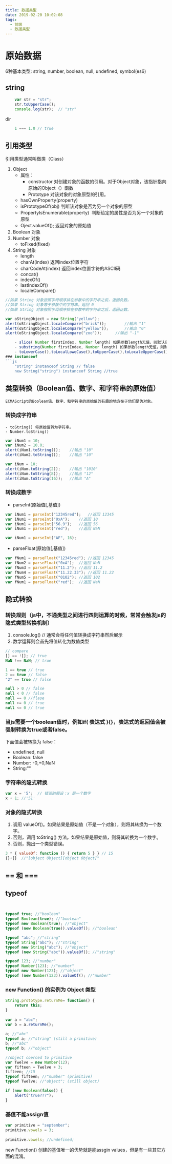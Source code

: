 ```yaml
---
title: 数据类型
date: 2019-02-20 10:02:08
tags: 
  - 前端
  - 数据类型
---
```


# 原始数据

6种基本类型: string, number, boolean, null, undefined, symbol(es6)

## string
```javascript
    var str = "str";
    str.toUpperCase();
    console.log(str);  // "str"
```
dir
```js
    1 === 1.0 // true
```
## 引用类型
引用类型通常叫做类（Class）
1. Object 
    - 属性： 
        - constructor 对创建对象的函数的引用。对于Object对象，该指针指向原始的Object（）函数
        - Prototype 对该对象的对象原型的引用。
    - hasOwnProperty(property)
    - isPrototypeOf(obj) 判断该对象是否为另一个对象的原型
    - PropertyIsEnumerable(property)  判断给定的属性是否为另一个对象的原型
    - Oject.valueOf(); 返回对象的原始值
2. Boolean 对象
3. Number 对象
    - toFixed(fixed)
4. String 对象
    - length 
    - charAt(index) 返回index位置字符
    - charCodeAt(index) 返回index位置字符的ASCII码
    - concat()
    - indexOf()
    - lastIndexOf()
    - localeCompare() 

```js
//如果 String 对象按照字母顺序排在参数中的字符串之前，返回负数。
//如果 String 对象等于参数中的字符串，返回 0
//如果 String 对象按照字母顺序排在参数中的字符串之后，返回正数。

var oStringObject = new String("yellow");
alert(oStringObject.localeCompare("brick"));		//输出 "1"
alert(oStringObject.localeCompare("yellow"));		//输出 "0"
alert(oStringObject.localeCompare("zoo"));		//输出 "-1"

    - slice( Number firstIndex, Number length) 如果参数length无值，则默认获取到最后
    - substring(Number firstIndex, Number length) 如果参数length无值，则默认获取到最后
    - toLowerCase(),toLocalLoweCase(),toUpperCase(),toLocaleUpperCase()  不过，有几种语言对 Unicode 大小写转换应用了特定的规则（例如土耳其语），因此必须使用区域特定的方法才能进行正确的转换。
### instanceof
```js
    "string" instanceof String // false
    new String("string") instanceof String //true
```
## 类型转换（Boolean值、数字、和字符串的原始值）
    ECMAScript的Boolean值、数字、和字符串的原始值的有趣的地方在于他们是伪对象。
### 转换成字符串
    - toString() 将原始值转为字符串。
    - Number.toString()

```js
var iNum1 = 10;
var iNum2 = 10.0;
alert(iNum1.toString());	//输出 "10"
alert(iNum2.toString());	//输出 "10"

var iNum = 10;
alert(iNum.toString(2));	//输出 "1010"
alert(iNum.toString(8));	//输出 "12"
alert(iNum.toString(16));	//输出 "A"

```
### 转换成数字
- parseInt(原始值[,基值])

```js
var iNum1 = parseInt("12345red");	//返回 12345
var iNum1 = parseInt("0xA");	//返回 10
var iNum1 = parseInt("56.9");	//返回 56
var iNum1 = parseInt("red");	//返回 NaN

var iNum1 = parseInt("AF", 16);
```
- parseFloat(原始值[,基值])

```js
var fNum1 = parseFloat("12345red");	//返回 12345
var fNum2 = parseFloat("0xA");	//返回 NaN
var fNum3 = parseFloat("11.2");	//返回 11.2
var fNum4 = parseFloat("11.22.33");	//返回 11.22
var fNum5 = parseFloat("0102");	//返回 102
var fNum1 = parseFloat("red");	//返回 NaN
```

## 隐式转换
### 转换规则（js中，不通类型之间进行四则运算的时候，常常会触发js的隐式类型转换机制）
1. console.log() // 通常会将任何值转换成字符串然后展示
2. 数学运算则会首先将值转化为数值类型

```js
// compare 
[] == ![]; // true
NaN !== NaN; // true

1 == true // true
2 == true // false
"2" == true // false

null > 0 // false
null < 0 // false
null == 0 //flase
null >= 0 // true
null <= 0 // true


```

### 当js需要一个boolean值时，例如if( 表达式 ){}，表达式的返回值会被强制转换为true或者false。
下面值会被转换为 false：
- undefined, null
- Boolean: false
- Number: -0,+0,NaN
- String:""

### 字符串的隐式转换
```js
var x = '5';  // 错误的假设：x 是一个数字
x + 1; //'51'
```
### 对象的隐式转换
1. 调用 valueOf()。如果结果是原始值（不是一个对象），则将其转换为一个数字。
2. 否则，调用 toString() 方法。如果结果是原始值，则将其转换为一个数字。
3. 否则，抛出一个类型错误。

```js
3 * { valueOf: function () { return 5 } } // 15
{}+{}  //"[object Object][object Object]"
```



## == 和 ===


## typeof

```js


typeof true; //"boolean"
typeof Boolean(true); //"boolean"
typeof new Boolean(true); //"object"
typeof (new Boolean(true)).valueOf(); //"boolean"

typeof "abc"; //"string"
typeof String("abc"); //"string"
typeof new String("abc"); //"object"
typeof (new String("abc")).valueOf(); //"string"

typeof 123; //"number"
typeof Number(123); //"number"
typeof new Number(123); //"object"
typeof (new Number(123)).valueOf(); //"number"
```

### new Function() 的实例为 Object 类型
```js
String.prototype.returnMe= function() {
    return this;
}
 
var a = "abc";
var b = a.returnMe();  
 
a; //"abc" 
typeof a; //"string" (still a primitive)
b; //"abc"
typeof b; //"object"
```

```js
//object coerced to primitive 
var Twelve = new Number(12); 
var fifteen = Twelve + 3; 
fifteen; //15
typeof fifteen; //"number" (primitive)
typeof Twelve; //"object"; (still object)
```


```js
if (new Boolean(false)) {
    alert("true???"); 
}
```


### 基值不能assign值
```js
var primitive = "september";
primitive.vowels = 3;
 
primitive.vowels; //undefined;
``` 

new Function() 创建的基值唯一的优势就是能assgin values，但是有一些其它方面的混淆。

